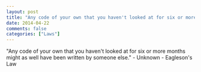 ```yaml
---
layout: post
title: "Any code of your own that you haven't looked at for six or more months might as well have been written by someone else."
date: 2014-04-22
comments: false
categories: ["Laws"]
---
```


<span class='quote'>"Any code of your own that you haven't looked at for six or more months might as well have been written by someone else."</span>
<span class='by'>- Unknown - Eagleson's Law</span>
